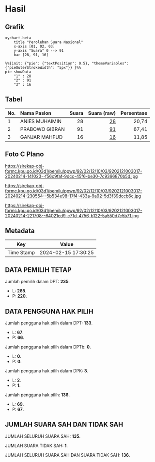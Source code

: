 # Hasil

## Grafik

```mermaid
xychart-beta
    title "Perolehan Suara Nasional"
    x-axis [01, 02, 03]
    y-axis "Suara" 0 --> 91
    bar [28, 91, 16]
```

```mermaid
%%{init: {"pie": {"textPosition": 0.5}, "themeVariables": {"pieOuterStrokeWidth": "5px"}} }%%
pie showData
    "1" : 28
    "2" : 91
    "3" : 16
```

## Tabel

| No. | Nama Paslon    | Suara | Suara (raw) | Persentase |
|:--- |:-------------- | -----:| -----------:| ----------:|
| 1   | ANIES MUHAIMIN | 28    | [28][p-1]   | 20,74      |
| 2   | PRABOWO GIBRAN | 91    | [91][p-2]   | 67,41      |
| 3   | GANJAR MAHFUD  | 16    | [16][p-3]   | 11,85      |


[p-1]: https://github.com/gigit-pemilu/pemilu-2024/blob/main/pilpres/hitung-suara/sub/92-papua-barat/sub/02-manokwari/sub/12-manokwari-barat/sub/1003-wosi/sub/017-tps/sub/paslon-1.txt
[p-2]: https://github.com/gigit-pemilu/pemilu-2024/blob/main/pilpres/hitung-suara/sub/92-papua-barat/sub/02-manokwari/sub/12-manokwari-barat/sub/1003-wosi/sub/017-tps/sub/paslon-2.txt
[p-3]: https://github.com/gigit-pemilu/pemilu-2024/blob/main/pilpres/hitung-suara/sub/92-papua-barat/sub/02-manokwari/sub/12-manokwari-barat/sub/1003-wosi/sub/017-tps/sub/paslon-3.txt

## Foto C Plano

https://sirekap-obj-formc.kpu.go.id/03d1/pemilu/ppwp/92/02/12/10/03/9202121003017-20240214-141023--f56c9faf-9dcc-45f6-be30-7c9366870b5d.jpg

https://sirekap-obj-formc.kpu.go.id/03d1/pemilu/ppwp/92/02/12/10/03/9202121003017-20240214-230554--5b534e98-17f4-433a-9a92-5d3f39dccb6c.jpg

https://sirekap-obj-formc.kpu.go.id/03d1/pemilu/ppwp/92/02/12/10/03/9202121003017-20240214-221708--64021ed9-c71d-4756-b122-5a550d7c5b71.jpg


## Metadata

| Key        | Value               |
| ---------- | ------------------- |
| Time Stamp | 2024-02-15 17:30:25 |


## DATA PEMILIH TETAP

Jumlah pemilih dalam DPT: **235**.
 * L: **265**.
 * P: **220**.

## DATA PENGGUNA HAK PILIH

Jumlah pengguna hak pilih dalam DPT: **133**.
 * L: **67**.
 * P: **66**.

Jumlah pengguna hak pilih dalam DPTb: **0**.
 * L: **0**.
 * P: **0**.

Jumlah pengguna hak pilih dalam DPK: **3**.
 * L: **2**.
 * P: **1**.

Jumlah pengguna hak pilih: **136**.
 * L: **69**.
 * P: **67**.

## JUMLAH SUARA SAH DAN TIDAK SAH

JUMLAH SELURUH SUARA SAH: **135**.

JUMLAH SUARA TIDAK SAH: **1**.

JUMLAH SELURUH SUARA SAH DAN SUARA TIDAK SAH: **136**.


